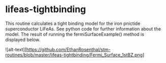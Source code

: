 lifeas-tightbinding
================

This routine calculates a tight binding model for the iron pnictide superconductor LiFeAs. See python code for further information about the model. The result of running the fermiSurfaceExample() method is displayed below. 

![alt-text][https://github.com/EthanRosenthal/stm-routines/blob/master/lifeas-tightbinding/Fermi_Surface_1stBZ.png]
